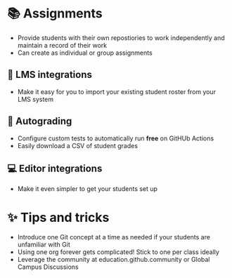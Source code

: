# 📚 Assignments
- Provide students with their own repostiories to work independently and maintain a record of their work
- Can create as individual or group assignments

## 🏫 LMS integrations
- Make it easy for you to import your existing student roster from your LMS system

## 💯 Autograding
- Configure custom tests to automatically run **free** on GitHUb Actions
- Easily download a CSV of student grades

## 💻 Editor integrations
- Make it even simpler to get your students set up

# ✨ Tips and tricks
- Introduce one Git concept at a time as needed if your students are unfamiliar with Git
- Using one org forever gets complicated! Stick to one per class ideally
- Leverage the community at education.github.community or Global Campus Discussions


